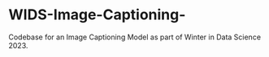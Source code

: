 # WIDS-Image-Captioning-
Codebase for an Image Captioning Model as part of Winter in Data Science 2023.
